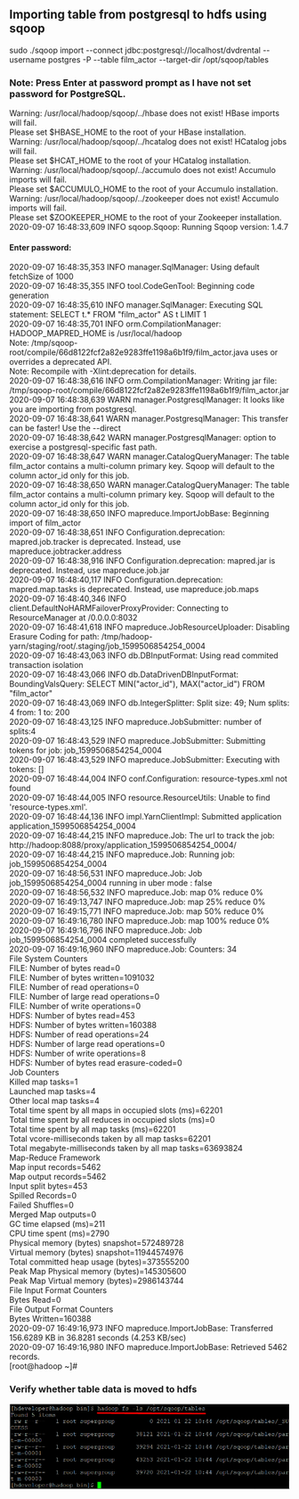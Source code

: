 ## Importing table from postgresql to hdfs using sqoop
sudo ./sqoop import --connect jdbc:postgresql://localhost/dvdrental --username postgres -P --table film_actor --target-dir /opt/sqoop/tables

### Note: Press Enter at password prompt as I have not set password for PostgreSQL.
Warning: /usr/local/hadoop/sqoop/../hbase does not exist! HBase imports will fail. <br>
Please set $HBASE_HOME to the root of your HBase installation. <br>
Warning: /usr/local/hadoop/sqoop/../hcatalog does not exist! HCatalog jobs will fail. <br>
Please set $HCAT_HOME to the root of your HCatalog installation.<br>
Warning: /usr/local/hadoop/sqoop/../accumulo does not exist! Accumulo imports will fail.<br>
Please set $ACCUMULO_HOME to the root of your Accumulo installation.<br>
Warning: /usr/local/hadoop/sqoop/../zookeeper does not exist! Accumulo imports will fail.<br>
Please set $ZOOKEEPER_HOME to the root of your Zookeeper installation.<br>
2020-09-07 16:48:33,609 INFO sqoop.Sqoop: Running Sqoop version: 1.4.7<br>
#### Enter password:<br>
2020-09-07 16:48:35,353 INFO manager.SqlManager: Using default fetchSize of 1000<br>
2020-09-07 16:48:35,355 INFO tool.CodeGenTool: Beginning code generation<br>
2020-09-07 16:48:35,610 INFO manager.SqlManager: Executing SQL statement: SELECT t.* FROM "film_actor" AS t LIMIT 1<br>
2020-09-07 16:48:35,701 INFO orm.CompilationManager: HADOOP_MAPRED_HOME is /usr/local/hadoop<br>
Note: /tmp/sqoop-root/compile/66d8122fcf2a82e9283ffe1198a6b1f9/film_actor.java uses or overrides a deprecated API.<br>
Note: Recompile with -Xlint:deprecation for details.<br>
2020-09-07 16:48:38,616 INFO orm.CompilationManager: Writing jar file: /tmp/sqoop-root/compile/66d8122fcf2a82e9283ffe1198a6b1f9/film_actor.jar<br>
2020-09-07 16:48:38,639 WARN manager.PostgresqlManager: It looks like you are importing from postgresql.<br>
2020-09-07 16:48:38,641 WARN manager.PostgresqlManager: This transfer can be faster! Use the --direct<br>
2020-09-07 16:48:38,642 WARN manager.PostgresqlManager: option to exercise a postgresql-specific fast path.<br>
2020-09-07 16:48:38,647 WARN manager.CatalogQueryManager: The table film_actor contains a multi-column primary key. Sqoop will default to the column actor_id only for this job.<br>
2020-09-07 16:48:38,650 WARN manager.CatalogQueryManager: The table film_actor contains a multi-column primary key. Sqoop will default to the column actor_id only for this job.<br>
2020-09-07 16:48:38,650 INFO mapreduce.ImportJobBase: Beginning import of film_actor<br>
2020-09-07 16:48:38,651 INFO Configuration.deprecation: mapred.job.tracker is deprecated. Instead, use mapreduce.jobtracker.address<br>
2020-09-07 16:48:38,916 INFO Configuration.deprecation: mapred.jar is deprecated. Instead, use mapreduce.job.jar<br>
2020-09-07 16:48:40,117 INFO Configuration.deprecation: mapred.map.tasks is deprecated. Instead, use mapreduce.job.maps<br>
2020-09-07 16:48:40,346 INFO client.DefaultNoHARMFailoverProxyProvider: Connecting to ResourceManager at /0.0.0.0:8032<br>
2020-09-07 16:48:41,618 INFO mapreduce.JobResourceUploader: Disabling Erasure Coding for path: /tmp/hadoop-yarn/staging/root/.staging/job_1599506854254_0004<br>
2020-09-07 16:48:43,063 INFO db.DBInputFormat: Using read commited transaction isolation<br>
2020-09-07 16:48:43,066 INFO db.DataDrivenDBInputFormat: BoundingValsQuery: SELECT MIN("actor_id"), MAX("actor_id") FROM "film_actor"<br>
2020-09-07 16:48:43,069 INFO db.IntegerSplitter: Split size: 49; Num splits: 4 from: 1 to: 200<br>
2020-09-07 16:48:43,125 INFO mapreduce.JobSubmitter: number of splits:4<br>
2020-09-07 16:48:43,529 INFO mapreduce.JobSubmitter: Submitting tokens for job: job_1599506854254_0004<br>
2020-09-07 16:48:43,529 INFO mapreduce.JobSubmitter: Executing with tokens: []<br>
2020-09-07 16:48:44,004 INFO conf.Configuration: resource-types.xml not found<br>
2020-09-07 16:48:44,005 INFO resource.ResourceUtils: Unable to find 'resource-types.xml'.<br>
2020-09-07 16:48:44,136 INFO impl.YarnClientImpl: Submitted application application_1599506854254_0004<br>
2020-09-07 16:48:44,215 INFO mapreduce.Job: The url to track the job: http://hadoop:8088/proxy/application_1599506854254_0004/<br>
2020-09-07 16:48:44,215 INFO mapreduce.Job: Running job: job_1599506854254_0004<br>
2020-09-07 16:48:56,531 INFO mapreduce.Job: Job job_1599506854254_0004 running in uber mode : false<br>
2020-09-07 16:48:56,532 INFO mapreduce.Job:  map 0% reduce 0%<br>
2020-09-07 16:49:13,747 INFO mapreduce.Job:  map 25% reduce 0%<br>
2020-09-07 16:49:15,771 INFO mapreduce.Job:  map 50% reduce 0%<br>
2020-09-07 16:49:16,780 INFO mapreduce.Job:  map 100% reduce 0%<br>
2020-09-07 16:49:16,796 INFO mapreduce.Job: Job job_1599506854254_0004 completed successfully<br>
2020-09-07 16:49:16,960 INFO mapreduce.Job: Counters: 34<br>
        File System Counters<br>
                FILE: Number of bytes read=0<br>
                FILE: Number of bytes written=1091032<br>
                FILE: Number of read operations=0<br>
                FILE: Number of large read operations=0<br>
                FILE: Number of write operations=0<br>
                HDFS: Number of bytes read=453<br>
                HDFS: Number of bytes written=160388<br>
                HDFS: Number of read operations=24<br>
                HDFS: Number of large read operations=0<br>
                HDFS: Number of write operations=8<br>
                HDFS: Number of bytes read erasure-coded=0<br>
        Job Counters<br>
                Killed map tasks=1<br>
                Launched map tasks=4<br>
                Other local map tasks=4<br>
                Total time spent by all maps in occupied slots (ms)=62201<br>
                Total time spent by all reduces in occupied slots (ms)=0<br>
                Total time spent by all map tasks (ms)=62201<br>
                Total vcore-milliseconds taken by all map tasks=62201<br>
                Total megabyte-milliseconds taken by all map tasks=63693824<br>
        Map-Reduce Framework<br>
                Map input records=5462<br>
                Map output records=5462<br>
                Input split bytes=453<br>
                Spilled Records=0<br>
                Failed Shuffles=0<br>
                Merged Map outputs=0<br>
                GC time elapsed (ms)=211<br>
                CPU time spent (ms)=2790<br>
                Physical memory (bytes) snapshot=572489728<br>
                Virtual memory (bytes) snapshot=11944574976<br>
                Total committed heap usage (bytes)=373555200<br>
                Peak Map Physical memory (bytes)=145305600<br>
                Peak Map Virtual memory (bytes)=2986143744<br>
        File Input Format Counters<br>
                Bytes Read=0<br>
        File Output Format Counters<br>
                Bytes Written=160388<br>
2020-09-07 16:49:16,973 INFO mapreduce.ImportJobBase: Transferred 156.6289 KB in 36.8281 seconds (4.253 KB/sec)<br>
2020-09-07 16:49:16,980 INFO mapreduce.ImportJobBase: Retrieved 5462 records.<br>
[root@hadoop ~]#<br>
### Verify whether table data is moved to hdfs
![Alt text](/screen_shots/Screenshot_Lab1_9.png?raw=true "Simple Code on IPython Notebooks")

